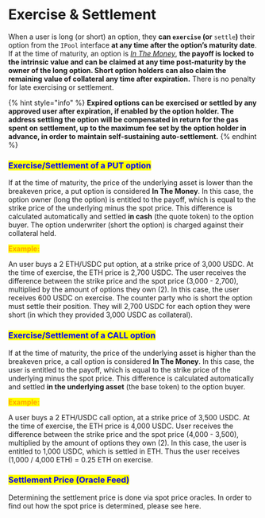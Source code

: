 # Exercise & Settlement

When a user is long (or short) an option, they **can `exercise` (or** `settle`**)** their option from the `IPool` interface **at any time after the option’s maturity date**. If at the time of maturity, an option is [_In The Money_](https://www.investopedia.com/ask/answers/042715/what-difference-between-money-and-out-money.asp), **the payoff is locked to the intrinsic value and can be claimed at any time post-maturity by the owner of the long option. Short option holders can also claim the remaining value of collateral any time after expiration.** There is no penalty for late exercising or settlement.

{% hint style="info" %}
**Expired options can be exercised or settled by any approved user after expiration, if enabled by the option holder. The address settling the option will be compensated in return for the gas spent on settlement, up to the maximum fee set by the option holder in advance, in order to maintain self-sustaining auto-settlement.**
{% endhint %}

### <mark style="color:blue;">**Exercise/Settlement of a PUT option**</mark>

If at the time of maturity, the price of the underlying asset is lower than the breakeven price, a put option is considered **In The Money**. In this case, the option owner (long the option) is entitled to the payoff, which is equal to the strike price of the underlying minus the spot price. This difference is calculated automatically and settled **in cash** (the quote token) to the option buyer. The option underwriter (short the option) is charged against their collateral held.

<mark style="color:orange;">**Example:**</mark>

An user buys a 2 ETH/USDC put option, at a strike price of 3,000 USDC. At the time of exercise, the ETH price is 2,700 USDC. The user receives the difference between the strike price and the spot price (3,000 - 2,700), multiplied by the amount of options they own (2). In this case, the user receives 600 USDC on exercise. The counter party who is short the option must settle their position. They will 2,700 USDC for each option they were short (in which they provided 3,000 USDC as collateral).

### <mark style="color:blue;">**Exercise/Settlement of a CALL option**</mark>

If at the time of maturity, the price of the underlying asset is higher than the breakeven price, a call option is considered **In The Money**. In this case, the user is entitled to the payoff, which is equal to the strike price of the underlying minus the spot price. This difference is calculated automatically and settled **in the underlying asset** (the base token) to the option buyer.

<mark style="color:orange;">**Example:**</mark>

A user buys a 2 ETH/USDC call option, at a strike price of 3,500 USDC. At the time of exercise, the ETH price is 4,000 USDC. User receives the difference between the strike price and the spot price (4,000 - 3,500), multiplied by the amount of options they own (2). In this case, the user is entitled to 1,000 USDC, which is settled in ETH. Thus the user receives (1,000 / 4,000 ETH) = 0.25 ETH on exercise.

### <mark style="color:blue;">Settlement Price (Oracle Feed)</mark>

Determining the settlement price is done via spot price oracles. In order to find out how the spot price is determined, please see here.
